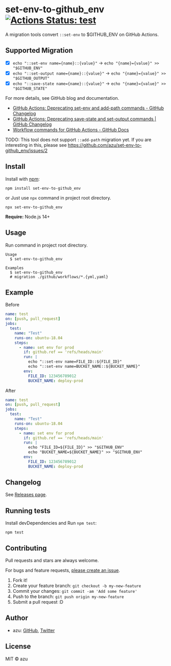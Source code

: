 # set-env-to-github_env [![Actions Status: test](https://github.com/azu/set-env-to-github_env/workflows/test/badge.svg)](https://github.com/azu/set-env-to-github_env/actions?query=workflow%3A"test")

A migration tools convert `::set-env` to $GITHUB_ENV on GitHub Actions.

## Supported Migration

- [x] `echo "::set-env name={name}::{value}"` → `echo "{name}={value}" >> "$GITHUB_ENV"`
- [x] `echo "::set-output name={name}::{value}"` → `echo "{name}={value}" >> "$GITHUB_OUTPUT"`
- [x] `echo "::save-state name={name}::{value}"` → `echo "{name}={value}" >> "$GITHUB_STATE"`

For more details, see GitHub blog and documentation.

- [GitHub Actions: Deprecating set-env and add-path commands - GitHub Changelog](https://github.blog/changelog/2020-10-01-github-actions-deprecating-set-env-and-add-path-commands/)
- [GitHub Actions: Deprecating save-state and set-output commands | GitHub Changelog](https://github.blog/changelog/2022-10-11-github-actions-deprecating-save-state-and-set-output-commands/)
- [Workflow commands for GitHub Actions - GitHub Docs](https://docs.github.com/en/free-pro-team@latest/actions/reference/workflow-commands-for-github-actions#environment-files)

TODO: This tool does not support `::add-path` migration yet.
If you are interesting in this, please see https://github.com/azu/set-env-to-github_env/issues/2

## Install

Install with [npm](https://www.npmjs.com/):

    npm install set-env-to-github_env
    
or Just use `npx` command in project root directory.

    npx set-env-to-github_env

**Require:** Node.js 14+

## Usage

Run command in project root directory.

    Usage
      $ set-env-to-github_env
 
    Examples
      $ set-env-to-github_env
      # migration ./github/workflows/*.{yml,yaml}

## Example

Before

```yaml
name: test
on: [push, pull_request]
jobs:
  test:
    name: "Test"
    runs-on: ubuntu-18.04
    steps:
      - name: set env for prod
        if: github.ref == 'refs/heads/main'
        run: |
          echo "::set-env name=FILE_ID::${FILE_ID}"
          echo "::set-env name=BUCKET_NAME::${BUCKET_NAME}"
        env:
          FILE_ID: 123456789012
          BUCKET_NAME: deploy-prod
```

After

```yaml
name: test
on: [push, pull_request]
jobs:
  test:
    name: "Test"
    runs-on: ubuntu-18.04
    steps:
      - name: set env for prod
        if: github.ref == 'refs/heads/main'
        run: |
          echo "FILE_ID=${FILE_ID}" >> "$GITHUB_ENV"
          echo "BUCKET_NAME=${BUCKET_NAME}" >> "$GITHUB_ENV"
        env:
          FILE_ID: 123456789012
          BUCKET_NAME: deploy-prod
```

## Changelog

See [Releases page](https://github.com/azu/set-env-to-github_env/releases).

## Running tests

Install devDependencies and Run `npm test`:

    npm test

## Contributing

Pull requests and stars are always welcome.

For bugs and feature requests, [please create an issue](https://github.com/azu/set-env-to-github_env/issues).

1. Fork it!
2. Create your feature branch: `git checkout -b my-new-feature`
3. Commit your changes: `git commit -am 'Add some feature'`
4. Push to the branch: `git push origin my-new-feature`
5. Submit a pull request :D

## Author

- azu: [GitHub](https://github.com/azu), [Twitter](https://twitter.com/azu_re)

## License

MIT © azu
